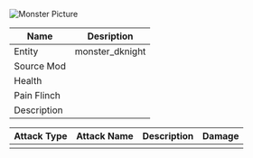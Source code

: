 ![Monster Picture](assets/img/knight_death_point.png)

|Name  |Desription|
|------|-------------|
|Entity|monster_dknight|
|Source Mod||
|Health||
|Pain Flinch||
|Description||

|Attack Type|Attack Name|Description|Damage|
|-----------|-----------|-----------|------|
||||